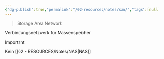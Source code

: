 ```yaml
---
{"dg-publish":true,"permalink":"/02-resources/notes/san/","tags":[null],"noteIcon":"","updated":"2024-06-10T02:02:17.000+02:00"}
---
```


> Storage Area Network 

Verbindungsnetzwerk für Massenspeicher

>[!important] 
>Kein [[02 - RESOURCES/Notes/NAS\|NAS]]